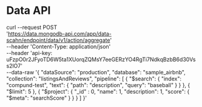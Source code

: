 # Data API

curl --request POST \
  'https://data.mongodb-api.com/app/data-scahn/endpoint/data/v1/action/aggregate' \
  --header 'Content-Type: application/json' \
  --header 'api-key: uFzpO0r2JFyoTD6W5ta1XUorqZQMsY7eeGERzYO4RgTi7NdkqBzbB6d30Vss2lO7' \
  --data-raw '{
      "dataSource": "production",
      "database": "sample_airbnb",
      "collection": "listingsAndReviews",
      "pipeline": [
        {
          "$search": {
            "index": "compund-test",
            "text": {
              "path": "description",
              "query": "baseball"
            }
          }
        },
        {
          "$limit": 5
        },
        {
          "$project": {
            "_id" : 0,
            "name": 1,
            "description": 1,
            "score": { "$meta": "searchScore" }
          }
        }
      ]
  }'
